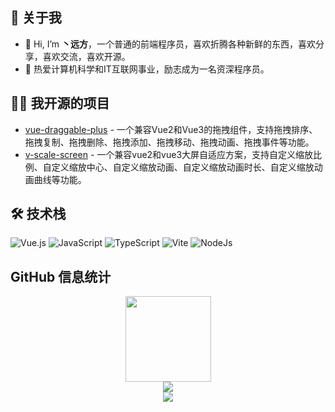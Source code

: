 ## 🤺 关于我

- 👋 Hi, I’m **丶远方**，一个普通的前端程序员，喜欢折腾各种新鲜的东西，喜欢分享，喜欢交流，喜欢开源。
- 🌱 热爱计算机科学和IT互联网事业，励志成为一名资深程序员。

## 🤾‍♂️ 我开源的项目

- [vue-draggable-plus](https://github.com/Alfred-Skyblue/vue-draggable-plus) - 一个兼容Vue2和Vue3的拖拽组件，支持拖拽排序、拖拽复制、拖拽删除、拖拽添加、拖拽移动、拖拽动画、拖拽事件等功能。
- [v-scale-screen](https://github.com/Alfred-Skyblue/v-scale-screen) - 一个兼容vue2和vue3大屏自适应方案，支持自定义缩放比例、自定义缩放中心、自定义缩放动画、自定义缩放动画时长、自定义缩放动画曲线等功能。

## 🛠 技术栈

![Vue.js](https://img.shields.io/badge/Vue.js-4FC08D?logo=vuedotjs&logoColor=fff&style=flat)
![JavaScript](https://img.shields.io/badge/JavaScript-092E20?logo=javascript&logoColor=fff&style=flat)
![TypeScript](https://img.shields.io/badge/TypeScript-F7DF1E?logo=typescript&logoColor=000&style=flat)
![Vite](https://img.shields.io/badge/Vite-4FC08D?logo=vite&logoColor=fff&style=flat)
![NodeJs](https://img.shields.io/badge/Node-61DAFB?logo=nodedotjs&logoColor=000&style=flat)


## GitHub 信息统计

<div align="center"> <img height="137px" src="https://github-readme-stats.vercel.app/api?username=Alfred-Skyblue&hide_title=true&hide_border=true&show_icons=trueline_height=21&text_color=000&icon_color=000&bg_color=0,ea6161,ffc64d,fffc4d,52fa5a&theme=graywhite" /> </div>


<div align="center"> <img src="https://metrics.lecoq.io/Alfred-Skyblue?template=classic&config.timezone=Asia%2FShanghai"> </div>


<div align="center"> <img src="https://github-profile-trophy.vercel.app/?username=Alfred-Skyblue" /> </div>
